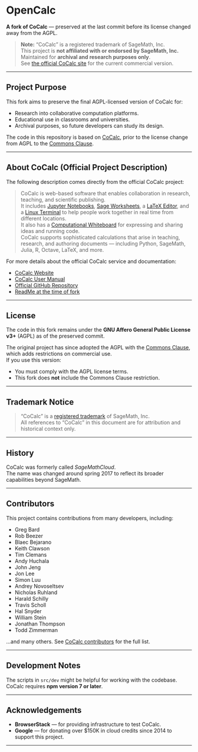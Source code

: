 # OpenCalc
**A fork of CoCalc** — preserved at the last commit before its license changed away from the AGPL.

> **Note:** “CoCalc” is a registered trademark of SageMath, Inc.  
> This project is **not affiliated with or endorsed by SageMath, Inc.**  
> Maintained for **archival and research purposes only**.  
> See [the official CoCalc site](https://cocalc.com) for the current commercial version.

---

## Project Purpose

This fork aims to preserve the final AGPL-licensed version of CoCalc for:
- Research into collaborative computation platforms.
- Educational use in classrooms and universities.
- Archival purposes, so future developers can study its design.

The code in this repository is based on [CoCalc](https://github.com/sagemathinc/cocalc), prior to the license change from AGPL to the [Commons Clause](https://commonsclause.com/).

---

## About CoCalc (Official Project Description)

The following description comes directly from the official CoCalc project:

> CoCalc is web-based software that enables collaboration in research, teaching, and scientific publishing.  
> It includes [Jupyter Notebooks](https://cocalc.com/features/jupyter-notebook), [Sage Worksheets](https://cocalc.com/features/sage), a [LaTeX Editor](https://cocalc.com/features/latex-editor), and a [Linux Terminal](https://cocalc.com/features/terminal) to help people work together in real time from different locations.  
> It also has a [Computational Whiteboard](https://cocalc.com/features/whiteboard) for expressing and sharing ideas and running code.  
> CoCalc supports sophisticated calculations that arise in teaching, research, and authoring documents — including Python, SageMath, Julia, R, Octave, LaTeX, and more.

For more details about the official CoCalc service and documentation:
- [CoCalc Website](https://cocalc.com/index.html)
- [CoCalc User Manual](https://doc.cocalc.com/)
- [Official GitHub Repository](https://github.com/sagemathinc/cocalc)
- [ReadMe at the time of fork](https://github.com/ninadpchaudhari/opencalc/blob/c1a9ae258c2eeac4b7b5b9c50100f3e371e157e8/README.md)
---

## License

The code in this fork remains under the **GNU Affero General Public License v3+** (AGPL) as of the preserved commit.

The original project has since adopted the AGPL with the [Commons Clause](https://commonsclause.com/), which adds restrictions on commercial use.  
If you use this version:
- You must comply with the AGPL license terms.
- This fork does **not** include the Commons Clause restriction.

---

## Trademark Notice

> “CoCalc” is a [registered trademark](http://tsdr.uspto.gov/#caseNumber=87155974&caseType=SERIAL_NO&searchType=statusSearch) of SageMath, Inc.  
> All references to “CoCalc” in this document are for attribution and historical context only.

---

## History

CoCalc was formerly called *SageMathCloud*.  
The name was changed around spring 2017 to reflect its broader capabilities beyond SageMath.

---

## Contributors

This project contains contributions from many developers, including:
- Greg Bard
- Rob Beezer
- Blaec Bejarano
- Keith Clawson
- Tim Clemans
- Andy Huchala
- John Jeng
- Jon Lee
- Simon Luu
- Andrey Novoseltsev
- Nicholas Ruhland
- Harald Schilly
- Travis Scholl
- Hal Snyder
- William Stein
- Jonathan Thompson
- Todd Zimmerman

…and many others. See [CoCalc contributors](https://github.com/sagemathinc/cocalc/graphs/contributors) for the full list.

---

## Development Notes

The scripts in `src/dev` might be helpful for working with the codebase.  
CoCalc requires **npm version 7 or later**.

---

## Acknowledgements

- **BrowserStack** — for providing infrastructure to test CoCalc.  
- **Google** — for donating over $150K in cloud credits since 2014 to support this project.

---
